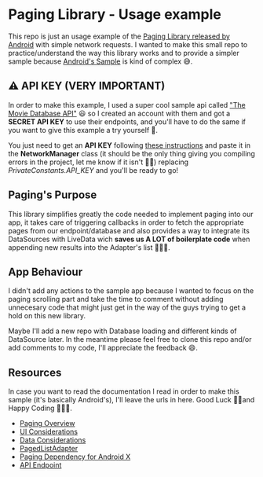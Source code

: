 # Paging Library - Usage example
This repo is just an usage example of the [Paging Library released by Android](https://developer.android.com/topic/libraries/architecture/paging/) with simple network requests. I wanted to make this small repo to practice/understand the way this library works and to provide a simpler sample because [Android's Sample](https://github.com/googlesamples/android-architecture-components/tree/master/PagingWithNetworkSample) is kind of complex 😅.


## ⚠️ API KEY (VERY IMPORTANT)
In order to make this example, I used a super cool sample api called ["The Movie Database API"](https://www.themoviedb.org/) 😃 so I created an account with them and got a **SECRET API KEY** to use their endpoints, and you'll have to do the same if you want to give this example a try yourself 🙂.

You just need to get an **API KEY** following [these instructions](https://developers.themoviedb.org/3/getting-started/introduction) and paste it in the **NetworkManager** class (it should be the only thing giving you compiling errors in the project, let me know if it isn't 🙏🏻) replacing *PrivateConstants.API_KEY* and you'll be ready to go!

## Paging's Purpose
This library simplifies greatly the code needed to implement paging into our app, it takes care of triggering callbacks in order to fetch the appropriate pages from our endpoint/database and also provides a way to integrate its DataSources with LiveData wich **saves us A LOT of boilerplate code** when appending new results into the Adapter's list 👌🏻🧐.

## App Behaviour
I didn't add any actions to the sample app because I wanted to focus on the paging scrolling part and take the time to comment without adding unnecesary code that might just get in the way of the guys trying to get a hold on this new library.

Maybe I'll add a new repo with Database loading and different kinds of DataSource later. In the meantime please feel free to clone this repo and/or add comments to my code, I'll appreciate the feedback 😄.

## Resources
In case you want to read the documentation I read in order to make this sample (it's basically Android's), I'll leave the urls in here. Good Luck ✌🏻and Happy Coding 👨🏻‍💻.
- [Paging Overview](https://developer.android.com/topic/libraries/architecture/paging/)
- [UI Considerations](https://developer.android.com/topic/libraries/architecture/paging/ui)
- [Data Considerations](https://developer.android.com/topic/libraries/architecture/paging/data#custom-data-source)
- [PagedListAdapter](https://developer.android.com/reference/android/arch/paging/PagedListAdapter)
- [Paging Dependency for Android X](https://developer.android.com/jetpack/androidx/releases/paging)
- [API Endpoint](https://developers.themoviedb.org/3/movies/get-popular-movies)
